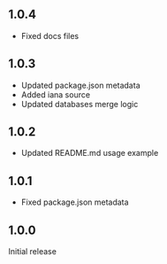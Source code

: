 ## 1.0.4

- Fixed docs files

## 1.0.3

- Updated package.json metadata
- Added iana source
- Updated databases merge logic

## 1.0.2

- Updated README.md usage example

## 1.0.1

- Fixed package.json metadata

## 1.0.0

Initial release
